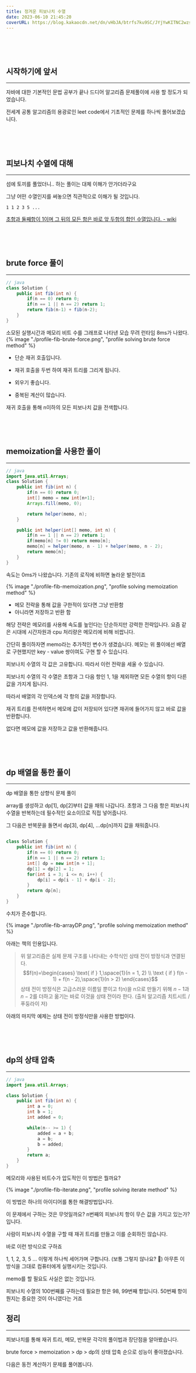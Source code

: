 ```yaml
---
title: 정겨운 피보나치 수열
date: 2023-06-10 21:45:20
coverURL: https://blog.kakaocdn.net/dn/vHbJA/btrfs7ku9SC/JYjYwKITNC2wzspBqNv0Uk/img.png
---
```

<br />
<br />
<br />

## 시작하기에 앞서
---

자바에 대한 기본적인 문법 공부가 끝나 드디어 알고리즘 문제풀이에 사용 할 정도가 되었습니다.

전세계 공통 알고리즘의 용광로인 leet code에서 기초적인 문제를 하나씩 풀어보겠습니다.

<br>
<br>
<br>

## 피보나치 수열에 대해
---

섬에 토끼를 풀었더니.. 하는 풀이는 대체 이해가 안가더라구요

그냥 어떤 수열인지를 써놓으면 직관적으로 이해가 될 것입니다.

`1 1 2 3 5 ...`

<a href="https://ko.wikipedia.org/wiki/%ED%94%BC%EB%B3%B4%EB%82%98%EC%B9%98_%EC%88%98">초항과 둘째항이 1이며 그 뒤의 모든 항은 바로 앞 두항의 합인 수열입니다. - wiki</a>

<br>
<br>
<br>

## brute force 풀이
---


```java
// java
class Solution {
    public int fib(int n) {
        if(n == 0) return 0;
        if(n == 1 || n == 2) return 1;
        return fib(n-1) + fib(n-2);
    }
}
```
소모된 실행시간과 메모리 비트 수를 그래프로 나타낸 모습
무려 런타임 8ms가 나왔다.
{% image "./profile-fib-brute-force.png", "profile solving brute force method" %}

- 단순 재귀 호출입니다. 

- 재귀 호출을 두번 하여 재귀 트리를 그리게 됩니다.

- 외우기 좋습니다.

- 중복된 계산이 많습니다.

재귀 호출을 통해 n이하의 모든 피보나치 값을 전색합니다.

<br>
<br>
<br>

## memoization을 사용한 풀이
---

```java
// java
import java.util.Arrays;
class Solution {
	public int fib(int n) {
		if(n == 0) return 0;
		int[] memo = new int[n+1];
		Arrays.fill(memo, 0);

		return helper(memo, n);
	}

	public int helper(int[] memo, int n) {
		if(n == 1 || n == 2) return 1;
		if(memo[n] != 0) return memo[n];
		memo[n] = helper(memo, n - 1) + helper(memo, n - 2);
		return memo[n];
	}
}
```
속도는 0ms가 나왔습니다. 기존의 로직에 비하면 놀라운 발전이죠

{% image "./profile-fib-memoization.png", "profile solving memoization method" %}

- 메모 전략을 통해 값을 구한적이 있다면 그냥 반환함
- 아니라면 저장하고 반환 함

해당 전략은 메모리를 사용해 속도를 높인다는 단순하지만 강력한 전략입니다.
요즘 같은 시대에 시간자원과 cpu 처리량은 메모리에 비해 비쌉니다.

간단히 풀이하자면 memo라는 추가적인 변수가 생겼습니다.
메모는 위 풀이에선 배열로 구현했지만 key - value 쌍이여도 구현 할 수 있습니다.

피보나치 수열의 각 값은 고유합니다. 따라서 이런 전략을 세울 수 있습니다.

피보나치 수열의 각 수열은 초항과 그 다음 항인 1, 1을 제외하면 모든 
수열의 항이 다른 값을 가지게 됩니다.

따라서 배열의 각 인덱스에 각 항의 값을 저장합니다.

재귀 트리를 전색하면서 메모에 값이 저장되어 있다면 재귀에 들어가지 않고 바로 값을 반환합니다.

없다면 메모에 값을 저장하고 값을 반환해줍니다.


<br>
<br>
<br>

## dp 배열을 통한 풀이
---

dp 배열을 통한 상향식 문제 풀이

array를 생성하고 dp[1], dp[2]부터 값을 채워 나갑니다.
초항과 그 다음 항은 피보나치 수열을 반복하는데 필수적인 요소이므로
직접 넣어줍니다.

그 다음은 반복문을 돌면서 dp[3], dp[4], ...dp[n]까지
값을 채워줍니다.

```java

class Solution {
    public int fib(int n) {
        if(n == 0) return 0;
        if(n == 1 || n == 2) return 1;
        int[] dp = new int[n + 1];
        dp[1] = dp[2] = 1;
        for(int i = 3; i <= n; i++) {
            dp[i] = dp[i - 1] + dp[i - 2];
        }
        return dp[n];
    }
}
```
수치가 준수합니다.

{% image "./profile-fib-arrayDP.png", "profile solving memoization method" %}

아래는 책의 인용입니다.

> 위 알고리즘은 실제 문제 구조를 나타내는 수학식인 상태 전이 방정식과 연결된다.
> $$f(n)=\begin{cases}
\text{ if } 1,\space{1}(n = 1, 2) \\
\text { if } f(n - 1) + f(n - 2),\space{1}(n > 2)
\end{cases}$$
> 상태 전이 방정식은 고급스러운 이름일 뿐이고 
f(n)을 n으로 만들기 위해 $n - 1$과 $n - 2$를 더하고 옮기는 바로 이것을 상태 전이라 한다.
> (출처 알고리즘 치트시트 / 푸둥라이 저)

아래의 마지막 예제는 상태 전이 방정식만을 사용한 방법이다.



<br>
<br>
<br>

## dp의 상태 압축 
---

```java
// java
import java.util.Arrays;

class Solution {
    public int fib(int n) {
        int a = 0;
        int b = 1;
        int added = 0;

        while(n-- >= 1) {
            added = a + b;
            a = b;
            b = added;
        }
        return a;
    }
}
```
메모리와 사용된 비트수가 압도적인 이 방법은 뭘까요?

{% image "./profile-fib-iterate.png", "profile solving iterate method" %}

이 방법은 하나의 아이디어를 통한 해결방법입니다.

이 문제에서 구하는 것은 무엇일까요? 
n번째의 피보나치 항이 무슨 값을 가지고 있는가? 입니다.

사람이 피보나치 수열을 구할 때 재귀 트리를 만들고 이를 순회하진 않습니다.

바로 이런 방식으로 구하죠

1, 1, 2, 3, 5 ... 
이렇게 하나씩 세어가며 구합니다. (보통 그렇지 않나요? 👀)
아무튼 이 방식을 그대로 컴퓨터에게 실행시키는 것입니다.

memo를 할 필요도 사실은 없는 것입니다.

피보나치 수열의 100번째를 구하는데 필요한 항은 98, 99번째 항입니다.
50번째 항이 뭔지는 중요한 것이 아니였다는 거죠


## 정리
---

피보나치를 통해 재귀 트리, 메모, 반복문
각각의 풀이법과 장단점을 알아봤습니다.

brute force > memoization > dp > dp의 상태 압축
순으로 성능이 좋아졌습니다.

다음은 동전 계산하기 문제를 풀어봅니다.